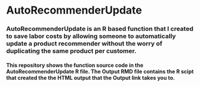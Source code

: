 # AutoRecommenderUpdate
### AutoRecommenderUpdate is an R based function that I created to save labor costs by allowing someone to automatically update a product recommender without the worry of duplicating the same product per customer. 

#### This repository shows the function source code in the AutoRecommenderUpdate R file. The Output RMD file contains the R scipt that created the the HTML output that the Output link takes you to.

